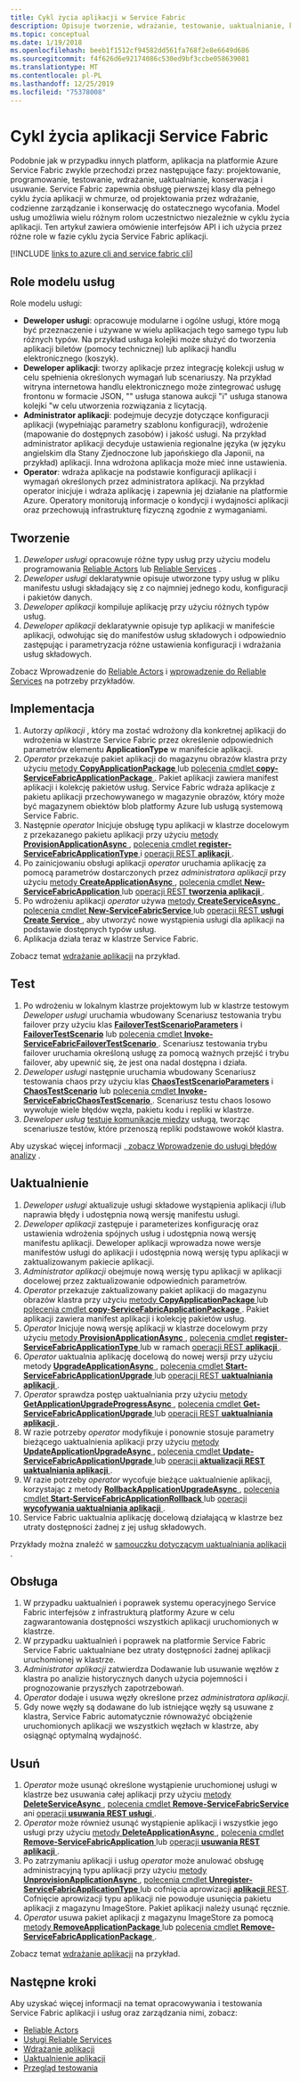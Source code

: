 ```yaml
---
title: Cykl życia aplikacji w Service Fabric
description: Opisuje tworzenie, wdrażanie, testowanie, uaktualnianie, konserwowanie i usuwanie Service Fabric aplikacji.
ms.topic: conceptual
ms.date: 1/19/2018
ms.openlocfilehash: beeb1f1512cf94582dd561fa768f2e8e6649d686
ms.sourcegitcommit: f4f626d6e92174086c530ed9bf3ccbe058639081
ms.translationtype: MT
ms.contentlocale: pl-PL
ms.lasthandoff: 12/25/2019
ms.locfileid: "75378008"
---
```

# <a name="service-fabric-application-lifecycle"></a>Cykl życia aplikacji Service Fabric
Podobnie jak w przypadku innych platform, aplikacja na platformie Azure Service Fabric zwykle przechodzi przez następujące fazy: projektowanie, programowanie, testowanie, wdrażanie, uaktualnianie, konserwacja i usuwanie. Service Fabric zapewnia obsługę pierwszej klasy dla pełnego cyklu życia aplikacji w chmurze, od projektowania przez wdrażanie, codzienne zarządzanie i konserwację do ostatecznego wycofania. Model usług umożliwia wielu różnym rolom uczestnictwo niezależnie w cyklu życia aplikacji. Ten artykuł zawiera omówienie interfejsów API i ich użycia przez różne role w fazie cyklu życia Service Fabric aplikacji.

[!INCLUDE [links to azure cli and service fabric cli](../../includes/service-fabric-sfctl.md)]

## <a name="service-model-roles"></a>Role modelu usług
Role modelu usługi:

* **Deweloper usługi**: opracowuje modularne i ogólne usługi, które mogą być przeznaczenie i używane w wielu aplikacjach tego samego typu lub różnych typów. Na przykład usługa kolejki może służyć do tworzenia aplikacji biletów (pomocy technicznej) lub aplikacji handlu elektronicznego (koszyk).
* **Deweloper aplikacji**: tworzy aplikacje przez integrację kolekcji usług w celu spełnienia określonych wymagań lub scenariuszy. Na przykład witryna internetowa handlu elektronicznego może zintegrować usługę frontonu w formacie JSON, "" usługa stanowa aukcji "i" usługa stanowa kolejki "w celu utworzenia rozwiązania z licytacją.
* **Administrator aplikacji**: podejmuje decyzje dotyczące konfiguracji aplikacji (wypełniając parametry szablonu konfiguracji), wdrożenie (mapowanie do dostępnych zasobów) i jakość usługi. Na przykład administrator aplikacji decyduje ustawienia regionalne języka (w języku angielskim dla Stany Zjednoczone lub japońskiego dla Japonii, na przykład) aplikacji. Inna wdrożona aplikacja może mieć inne ustawienia.
* **Operator**: wdraża aplikacje na podstawie konfiguracji aplikacji i wymagań określonych przez administratora aplikacji. Na przykład operator inicjuje i wdraża aplikację i zapewnia jej działanie na platformie Azure. Operatory monitorują informacje o kondycji i wydajności aplikacji oraz przechowują infrastrukturę fizyczną zgodnie z wymaganiami.

## <a name="develop"></a>Tworzenie
1. *Deweloper usługi* opracowuje różne typy usług przy użyciu modelu programowania [Reliable Actors](service-fabric-reliable-actors-introduction.md) lub [Reliable Services](service-fabric-reliable-services-introduction.md) .
2. *Deweloper usługi* deklaratywnie opisuje utworzone typy usług w pliku manifestu usługi składający się z co najmniej jednego kodu, konfiguracji i pakietów danych.
3. *Deweloper aplikacji* kompiluje aplikację przy użyciu różnych typów usług.
4. *Deweloper aplikacji* deklaratywnie opisuje typ aplikacji w manifeście aplikacji, odwołując się do manifestów usług składowych i odpowiednio zastępując i parametryzacja różne ustawienia konfiguracji i wdrażania usług składowych.

Zobacz Wprowadzenie do [Reliable Actors](service-fabric-reliable-actors-get-started.md) i [wprowadzenie do Reliable Services](service-fabric-reliable-services-quick-start.md) na potrzeby przykładów.

## <a name="deploy"></a>Implementacja
1. Autorzy *aplikacji* , który ma zostać wdrożony dla konkretnej aplikacji do wdrożenia w klastrze Service Fabric przez określenie odpowiednich parametrów elementu **ApplicationType** w manifeście aplikacji.
2. *Operator* przekazuje pakiet aplikacji do magazynu obrazów klastra przy użyciu [metody **CopyApplicationPackage** ](https://docs.microsoft.com/dotnet/api/system.fabric.fabricclient.applicationmanagementclient) lub [polecenia cmdlet **copy-ServiceFabricApplicationPackage** ](/powershell/module/servicefabric/copy-servicefabricapplicationpackage?view=azureservicefabricps). Pakiet aplikacji zawiera manifest aplikacji i kolekcję pakietów usług. Service Fabric wdraża aplikacje z pakietu aplikacji przechowywanego w magazynie obrazów, który może być magazynem obiektów blob platformy Azure lub usługą systemową Service Fabric.
3. Następnie *operator* Inicjuje obsługę typu aplikacji w klastrze docelowym z przekazanego pakietu aplikacji przy użyciu [metody **ProvisionApplicationAsync** ](https://docs.microsoft.com/dotnet/api/system.fabric.fabricclient.applicationmanagementclient), [polecenia cmdlet **register-ServiceFabricApplicationType** ](https://docs.microsoft.com/powershell/module/servicefabric/register-servicefabricapplicationtype)i [operacji REST **aplikacji** ](https://docs.microsoft.com/rest/api/servicefabric/provision-an-application).
4. Po zainicjowaniu obsługi aplikacji *operator* uruchamia aplikację za pomocą parametrów dostarczonych przez *administratora aplikacji* przy użyciu [metody **CreateApplicationAsync** ](https://docs.microsoft.com/dotnet/api/system.fabric.fabricclient.applicationmanagementclient), [polecenia cmdlet **New-ServiceFabricApplication** ](https://docs.microsoft.com/powershell/module/servicefabric/new-servicefabricapplication)lub [operacji REST **tworzenia aplikacji** ](https://docs.microsoft.com/rest/api/servicefabric/create-an-application).
5. Po wdrożeniu aplikacji *operator* używa [metody **CreateServiceAsync** ](https://docs.microsoft.com/dotnet/api/system.fabric.fabricclient.servicemanagementclient), [polecenia cmdlet **New-ServiceFabricService** ](https://docs.microsoft.com/powershell/module/servicefabric/new-servicefabricservice)lub [operacji REST **usługi Create Service** ](https://docs.microsoft.com/rest/api/servicefabric/create-a-service) , aby utworzyć nowe wystąpienia usługi dla aplikacji na podstawie dostępnych typów usług.
6. Aplikacja działa teraz w klastrze Service Fabric.

Zobacz temat [wdrażanie aplikacji](service-fabric-deploy-remove-applications.md) na przykład.

## <a name="test"></a>Test
1. Po wdrożeniu w lokalnym klastrze projektowym lub w klastrze testowym *Deweloper usługi* uruchamia wbudowany Scenariusz testowania trybu failover przy użyciu klas [**FailoverTestScenarioParameters**](https://docs.microsoft.com/dotnet/api/system.fabric.testability.scenario.failovertestscenarioparameters) i [**FailoverTestScenario**](https://docs.microsoft.com/dotnet/api/system.fabric.testability.scenario.failovertestscenario) lub [polecenia cmdlet **Invoke-ServiceFabricFailoverTestScenario** ](/powershell/module/servicefabric/invoke-servicefabricfailovertestscenario?view=azureservicefabricps). Scenariusz testowania trybu failover uruchamia określoną usługę za pomocą ważnych przejść i trybu failover, aby upewnić się, że jest ona nadal dostępna i działa.
2. *Deweloper usługi* następnie uruchamia wbudowany Scenariusz testowania chaos przy użyciu klas [**ChaosTestScenarioParameters**](https://docs.microsoft.com/dotnet/api/system.fabric.testability.scenario.chaostestscenarioparameters) i [**ChaosTestScenario**](https://docs.microsoft.com/dotnet/api/system.fabric.testability.scenario.chaostestscenario) lub [polecenia cmdlet **Invoke-ServiceFabricChaosTestScenario** ](/powershell/module/servicefabric/invoke-servicefabricchaostestscenario?view=azureservicefabricps). Scenariusz testu chaos losowo wywołuje wiele błędów węzła, pakietu kodu i repliki w klastrze.
3. *Deweloper usług* [testuje komunikację między](service-fabric-testability-scenarios-service-communication.md) usługą, tworząc scenariusze testów, które przenoszą repliki podstawowe wokół klastra.

Aby uzyskać więcej informacji [, zobacz Wprowadzenie do usługi błędów analizy](service-fabric-testability-overview.md) .

## <a name="upgrade"></a>Uaktualnienie
1. *Deweloper usługi* aktualizuje usługi składowe wystąpienia aplikacji i/lub naprawia błędy i udostępnia nową wersję manifestu usługi.
2. *Deweloper aplikacji* zastępuje i parameterizes konfigurację oraz ustawienia wdrożenia spójnych usług i udostępnia nową wersję manifestu aplikacji. Deweloper aplikacji wprowadza nowe wersje manifestów usługi do aplikacji i udostępnia nową wersję typu aplikacji w zaktualizowanym pakiecie aplikacji.
3. *Administrator aplikacji* obejmuje nową wersję typu aplikacji w aplikacji docelowej przez zaktualizowanie odpowiednich parametrów.
4. *Operator* przekazuje zaktualizowany pakiet aplikacji do magazynu obrazów klastra przy użyciu [metody **CopyApplicationPackage** ](https://docs.microsoft.com/dotnet/api/system.fabric.fabricclient.applicationmanagementclient) lub [polecenia cmdlet **copy-ServiceFabricApplicationPackage** ](/powershell/module/servicefabric/copy-servicefabricapplicationpackage?view=azureservicefabricps). Pakiet aplikacji zawiera manifest aplikacji i kolekcję pakietów usług.
5. *Operator* Inicjuje nową wersję aplikacji w klastrze docelowym przy użyciu [metody **ProvisionApplicationAsync** ](https://docs.microsoft.com/dotnet/api/system.fabric.fabricclient.applicationmanagementclient), [polecenia cmdlet **register-ServiceFabricApplicationType** ](https://docs.microsoft.com/powershell/module/servicefabric/register-servicefabricapplicationtype)lub w ramach [operacji REST **aplikacji** ](https://docs.microsoft.com/rest/api/servicefabric/provision-an-application).
6. *Operator* uaktualnia aplikację docelową do nowej wersji przy użyciu metody [ **UpgradeApplicationAsync** ](https://docs.microsoft.com/dotnet/api/system.fabric.fabricclient.applicationmanagementclient), [polecenia cmdlet **Start-ServiceFabricApplicationUpgrade** ](https://docs.microsoft.com/powershell/module/servicefabric/start-servicefabricapplicationupgrade)lub [operacji REST **uaktualniania aplikacji** ](https://docs.microsoft.com/rest/api/servicefabric/upgrade-an-application).
7. *Operator* sprawdza postęp uaktualniania przy użyciu [metody **GetApplicationUpgradeProgressAsync** ](https://docs.microsoft.com/dotnet/api/system.fabric.fabricclient.applicationmanagementclient), [polecenia cmdlet **Get-ServiceFabricApplicationUpgrade** ](https://docs.microsoft.com/powershell/module/servicefabric/get-servicefabricapplicationupgrade)lub [operacji REST **uaktualniania aplikacji** ](https://docs.microsoft.com/rest/api/servicefabric/get-the-progress-of-an-application-upgrade1).
8. W razie potrzeby *operator* modyfikuje i ponownie stosuje parametry bieżącego uaktualnienia aplikacji przy użyciu [metody **UpdateApplicationUpgradeAsync** ](https://docs.microsoft.com/dotnet/api/system.fabric.fabricclient.applicationmanagementclient), [polecenia cmdlet **Update-ServiceFabricApplicationUpgrade** ](https://docs.microsoft.com/powershell/module/servicefabric/update-servicefabricapplicationupgrade)lub [operacji **aktualizacji REST uaktualniania aplikacji** ](https://docs.microsoft.com/rest/api/servicefabric/update-an-application-upgrade).
9. W razie potrzeby *operator* wycofuje bieżące uaktualnienie aplikacji, korzystając z metody [ **RollbackApplicationUpgradeAsync** ](https://docs.microsoft.com/dotnet/api/system.fabric.fabricclient.applicationmanagementclient), [polecenia cmdlet **Start-ServiceFabricApplicationRollback** ](https://docs.microsoft.com/powershell/module/servicefabric/start-servicefabricapplicationrollback)lub [operacji **wycofywania uaktualniania aplikacji** ](https://docs.microsoft.com/rest/api/servicefabric/rollback-an-application-upgrade).
10. Service Fabric uaktualnia aplikację docelową działającą w klastrze bez utraty dostępności żadnej z jej usług składowych.

Przykłady można znaleźć w [samouczku dotyczącym uaktualniania aplikacji](service-fabric-application-upgrade-tutorial.md) .

## <a name="maintain"></a>Obsługa
1. W przypadku uaktualnień i poprawek systemu operacyjnego Service Fabric interfejsów z infrastrukturą platformy Azure w celu zagwarantowania dostępności wszystkich aplikacji uruchomionych w klastrze.
2. W przypadku uaktualnień i poprawek na platformie Service Fabric Service Fabric uaktualniane bez utraty dostępności żadnej aplikacji uruchomionej w klastrze.
3. *Administrator aplikacji* zatwierdza Dodawanie lub usuwanie węzłów z klastra po analizie historycznych danych użycia pojemności i prognozowanie przyszłych zapotrzebowań.
4. *Operator* dodaje i usuwa węzły określone przez *administratora aplikacji*.
5. Gdy nowe węzły są dodawane do lub istniejące węzły są usuwane z klastra, Service Fabric automatycznie równoważyć obciążenie uruchomionych aplikacji we wszystkich węzłach w klastrze, aby osiągnąć optymalną wydajność.

## <a name="remove"></a>Usuń
1. *Operator* może usunąć określone wystąpienie uruchomionej usługi w klastrze bez usuwania całej aplikacji przy użyciu [metody **DeleteServiceAsync** ](https://docs.microsoft.com/dotnet/api/system.fabric.fabricclient.servicemanagementclient), [polecenia cmdlet **Remove-ServiceFabricService** ](https://docs.microsoft.com/powershell/module/servicefabric/remove-servicefabricservice)ani [operacji **usuwania REST usługi** ](https://docs.microsoft.com/rest/api/servicefabric/delete-a-service).  
2. *Operator* może również usunąć wystąpienie aplikacji i wszystkie jego usługi przy użyciu [metody **DeleteApplicationAsync** ](https://docs.microsoft.com/dotnet/api/system.fabric.fabricclient.applicationmanagementclient), [polecenia cmdlet **Remove-ServiceFabricApplication** ](https://docs.microsoft.com/powershell/module/servicefabric/remove-servicefabricapplication)lub [operacji **usuwania REST aplikacji** ](https://docs.microsoft.com/rest/api/servicefabric/delete-an-application).
3. Po zatrzymaniu aplikacji i usług *operator* może anulować obsługę administracyjną typu aplikacji przy użyciu [metody **UnprovisionApplicationAsync** ](https://docs.microsoft.com/dotnet/api/system.fabric.fabricclient.applicationmanagementclient), [polecenia cmdlet **Unregister-ServiceFabricApplicationType** ](https://docs.microsoft.com/powershell/module/servicefabric/unregister-servicefabricapplicationtype)lub cofnięcia aprowizacji [ **aplikacji** REST](https://docs.microsoft.com/rest/api/servicefabric/unprovision-an-application). Cofnięcie aprowizacji typu aplikacji nie powoduje usunięcia pakietu aplikacji z magazynu ImageStore. Pakiet aplikacji należy usunąć ręcznie.
4. *Operator* usuwa pakiet aplikacji z magazynu ImageStore za pomocą [metody **RemoveApplicationPackage** ](https://docs.microsoft.com/dotnet/api/system.fabric.fabricclient.applicationmanagementclient) lub [polecenia cmdlet **Remove-ServiceFabricApplicationPackage** ](/powershell/module/servicefabric/remove-servicefabricapplicationpackage?view=azureservicefabricps).

Zobacz temat [wdrażanie aplikacji](service-fabric-deploy-remove-applications.md) na przykład.

## <a name="next-steps"></a>Następne kroki
Aby uzyskać więcej informacji na temat opracowywania i testowania Service Fabric aplikacji i usług oraz zarządzania nimi, zobacz:

* [Reliable Actors](service-fabric-reliable-actors-introduction.md)
* [Usługi Reliable Services](service-fabric-reliable-services-introduction.md)
* [Wdrażanie aplikacji](service-fabric-deploy-remove-applications.md)
* [Uaktualnienie aplikacji](service-fabric-application-upgrade.md)
* [Przegląd testowania](service-fabric-testability-overview.md)
